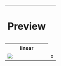 <table> 
<tr>
  
  <th>
    <h1>Preview<h2>
  </th>
</tr>

<tr>
  
  <th>
    linear
  </th>
</tr>
<tr>
  <td>
    <img src="https://justusdeckerde.wordpress.com/wp-content/uploads/2025/04/linear-2.png">
  </td>
  <td>
    x
  </td>
</tr>

</table>
